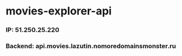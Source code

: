 # movies-explorer-api

### IP: 51.250.25.220
### Backend: api.movies.lazutin.nomoredomainsmonster.ru